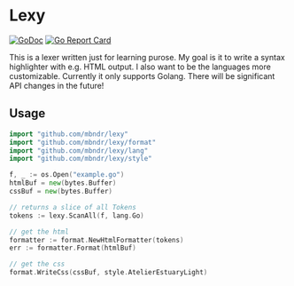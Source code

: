 # Lexy
[![GoDoc](https://godoc.org/github.com/mbndr/lexy?status.svg)](https://godoc.org/github.com/mbndr/lexy)
[![Go Report Card](https://goreportcard.com/badge/github.com/mbndr/lexy)](https://goreportcard.com/report/github.com/mbndr/lexy)

This is a lexer written just for learning purose. My goal is it to write a syntax highlighter with e.g. HTML output. I also want to be the languages more customizable. Currently it only supports Golang. There will be significant API changes in the future!

## Usage
```go
import "github.com/mbndr/lexy"
import "github.com/mbndr/lexy/format"
import "github.com/mbndr/lexy/lang"
import "github.com/mbndr/lexy/style"

f, _ := os.Open("example.go")
htmlBuf = new(bytes.Buffer)
cssBuf = new(bytes.Buffer)

// returns a slice of all Tokens
tokens := lexy.ScanAll(f, lang.Go)

// get the html
formatter := format.NewHtmlFormatter(tokens)
err := formatter.Format(htmlBuf)

// get the css
format.WriteCss(cssBuf, style.AtelierEstuaryLight)
```